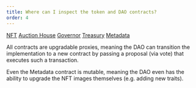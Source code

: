 ```yaml
---
title: Where can I inspect the token and DAO contracts?
order: 4
---
```


[NFT](https://etherscan.io/address/0xe403248c8F078Fd6729309635cdD0A668DDD20f9)
[Auction House](https://etherscan.io/address/0x93519f3558775BBd5c0d501A2fD7a58bb034B379)
[Governor](https://etherscan.io/address/0x2C7b306Ece936c606393450B1eDa7fD59bd2667a)
[Treasury](https://etherscan.io/address/0xf1dA938Cbf912b9e5444F6532C20A58d09Dd67B8)
[Metadata](https://etherscan.io/address/0xF9D976Da440de183471cE31ba287102A46165EA5)

All contracts are upgradable proxies, meaning the DAO can transition the implementation to a new contract by passing a proposal (via vote) that executes such a transaction.

Even the Metadata contract is mutable, meaning the DAO even has the ability to upgrade the NFT images themselves (e.g. adding new traits).